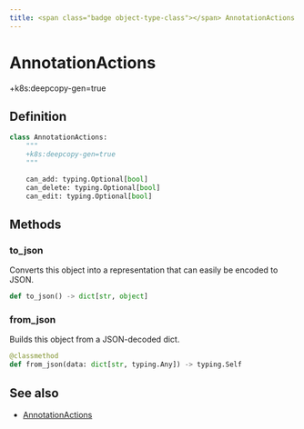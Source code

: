 ```yaml
---
title: <span class="badge object-type-class"></span> AnnotationActions
---
```

# <span class="badge object-type-class"></span> AnnotationActions

+k8s:deepcopy-gen=true

## Definition

```python
class AnnotationActions:
    """
    +k8s:deepcopy-gen=true
    """

    can_add: typing.Optional[bool]
    can_delete: typing.Optional[bool]
    can_edit: typing.Optional[bool]
```
## Methods

### <span class="badge object-method"></span> to_json

Converts this object into a representation that can easily be encoded to JSON.

```python
def to_json() -> dict[str, object]
```

### <span class="badge object-method"></span> from_json

Builds this object from a JSON-decoded dict.

```python
@classmethod
def from_json(data: dict[str, typing.Any]) -> typing.Self
```

## See also

 * <span class="badge builder"></span> [AnnotationActions](./builder-AnnotationActions.md)

